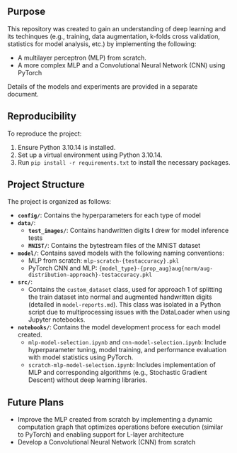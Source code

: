 ## Purpose
This repository was created to gain an understanding of deep learning and its techinques (e.g., training, data augmentation, k-folds cross validation, statistics for model analysis, etc.) by implementing the following:
- A multilayer perceptron (MLP) from scratch.
- A more complex MLP and a Convolutional Neural Network (CNN) using PyTorch

Details of the models and experiments are provided in a separate document.

## Reproducibility
To reproduce the project:
1. Ensure Python 3.10.14 is installed.
2. Set up a virtual environment using Python 3.10.14.
3. Run `pip install -r requirements.txt` to install the necessary packages.

## Project Structure
The project is organized as follows:

- **`config/`**: Contains the hyperparameters for each type of model
- **`data/`**: 
  - **`test_images/`**: Contains handwritten digits I drew for model inference tests
  - **`MNIST/`**: Contains the bytestream files of the MNIST dataset
- **`model/`**: Contains saved models with the following naming conventions:
  - MLP from scratch: `mlp-scratch-{testaccuracy}.pkl`
  - PyTorch CNN and MLP: `{model_type}-{prop_aug}aug{norm/aug-distribution-approach}-testaccuracy.pkl`
- **`src/`**: 
  - Contains the `custom_dataset` class, used for approach 1 of splitting the train dataset into normal and augmented handwritten digits (detailed in `model-reports.md`). This class was isolated in a Python script due to multiprocessing issues with the DataLoader when using Jupyter notebooks.
- **`notebooks/`**: Contains the model development process for each model created.
  - `mlp-model-selection.ipynb` and `cnn-model-selection.ipynb`: Include hyperparameter tuning, model training, and performance evaluation with model statistics using PyTorch.
  - `scratch-mlp-model-selection.ipynb`: Includes implementation of MLP and corresponding algorithms (e.g., Stochastic Gradient Descent) without deep learning libraries.

## Future Plans
- Improve the MLP created from scratch by implementing a dynamic computation graph that optimizes operations before execution (similar to PyTorch) and enabling support for L-layer architecture
- Develop a Convolutional Neural Network (CNN) from scratch


